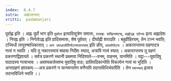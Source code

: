 ```yaml
---
index:  8.4.7
sutra:  अह्नोऽदन्तात्
vritti:  padamanjari
---
```


पूर्वाह्ण इति । अह्नः पूर्वो भाग इति `पूर्वापर` इत्यादिसूत्रेण समासः, `राजाहः सखिभ्यष्टच्`, `अह्नोऽह्न एतेभ्यः` इत्य अह्नादेशः । निरह्न इति । निर्गतोऽह्न इति प्रादिसमासः, शेषं पूर्ववत् । दीर्घाह्नी शरादति । बहुव्रीहिरयम्, तेन टज्न भवति; टज्विधौ तत्पुरुषाधिकारात् । `अन उपधालोपिनोऽन्यतरस्याम्` इति ङीप्, `अल्लोपोऽनः` । अकारान्तस्य ग्रहणादत्र णत्वं न भवति । यदि तु नकारस्यायं षष्ठ्या निर्देशः स्यात्, अत्रापि णत्वं स्यात् । अकारान्तस्य तु ग्रहणं प्रकरणाद्विज्ञायते । सर्वत्र प्रकरणे स्थानी प्रथमया निदिश्यते---वनम्, वाहनम्, यानमिति । यद्वा---युवादिषु पाठादस्य णत्वाभावः । अवश्यकर्तव्यश्च युवादिषु पाठः; प्रातिपदिकान्तेति विकल्पेन णत्वं मा भूदिति । अन्तग्रहणं ज्ञापकम्---अत्र प्रकरणे न यत्नमन्तरेण वर्णेनापि तदन्तविधिर्भवतीति । तेन `रषाभ्याम्` इत्यत्र तदन्तविधिने भवति ।।
